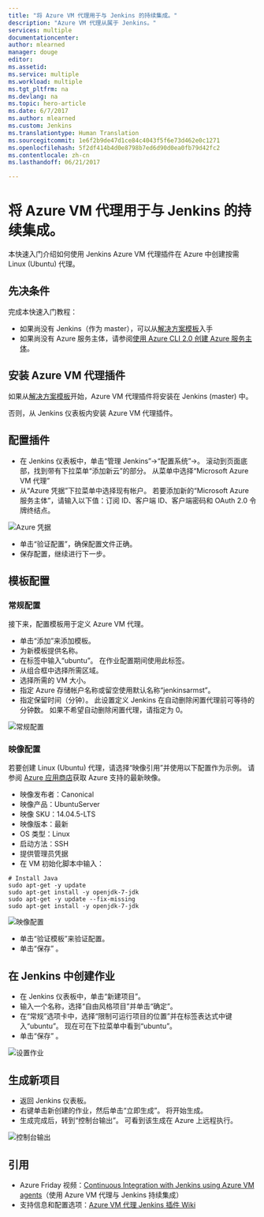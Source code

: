 ```yaml
---
title: "将 Azure VM 代理用于与 Jenkins 的持续集成。"
description: "Azure VM 代理从属于 Jenkins。"
services: multiple
documentationcenter: 
author: mlearned
manager: douge
editor: 
ms.assetid: 
ms.service: multiple
ms.workload: multiple
ms.tgt_pltfrm: na
ms.devlang: na
ms.topic: hero-article
ms.date: 6/7/2017
ms.author: mlearned
ms.custom: Jenkins
ms.translationtype: Human Translation
ms.sourcegitcommit: 1e6f2b9de47d1ce84c4043f5f6e73d462e0c1271
ms.openlocfilehash: 5f2df414b4d0e8798b7ed6d90d0ea0fb79d42fc2
ms.contentlocale: zh-cn
ms.lasthandoff: 06/21/2017

---
```

# <a name="use-azure-vm-agents-for-continuous-integration-with-jenkins"></a>将 Azure VM 代理用于与 Jenkins 的持续集成。

本快速入门介绍如何使用 Jenkins Azure VM 代理插件在 Azure 中创建按需 Linux (Ubuntu) 代理。

## <a name="prerequisites"></a>先决条件

完成本快速入门教程：

* 如果尚没有 Jenkins（作为 master），可以从[解决方案模板](install-jenkins-solution-template.md)入手 
* 如果尚没有 Azure 服务主体，请参阅[使用 Azure CLI 2.0 创建 Azure 服务主体](https://docs.microsoft.com/en-us/cli/azure/create-an-azure-service-principal-azure-cli?toc=%2fazure%2fazure-resource-manager%2ftoc.json)。

## <a name="install-azure-vm-agents-plugin"></a>安装 Azure VM 代理插件

如果从[解决方案模板](install-jenkins-solution-template.md)开始，Azure VM 代理插件将安装在 Jenkins (master) 中。

否则，从 Jenkins 仪表板内安装 Azure VM 代理插件。

## <a name="configure-the-plugin"></a>配置插件

* 在 Jenkins 仪表板中，单击“管理 Jenkins”->“配置系统”->。 滚动到页面底部，找到带有下拉菜单“添加新云”的部分。 从菜单中选择“Microsoft Azure VM 代理”
* 从“Azure 凭据”下拉菜单中选择现有帐户。  若要添加新的“Microsoft Azure 服务主体”，请输入以下值：订阅 ID、客户端 ID、客户端密码和 OAuth 2.0 令牌终结点。

![Azure 凭据](./media/jenkins-azure-vm-agents/service-principal.png)

* 单击“验证配置”，确保配置文件正确。
* 保存配置，继续进行下一步。

## <a name="template-configuration"></a>模板配置

### <a name="general-configuration"></a>常规配置
接下来，配置模板用于定义 Azure VM 代理。 

* 单击“添加”来添加模板。 
* 为新模板提供名称。 
* 在标签中输入“ubuntu”。 在作业配置期间使用此标签。
* 从组合框中选择所需区域。
* 选择所需的 VM 大小。
* 指定 Azure 存储帐户名称或留空使用默认名称“jenkinsarmst”。
* 指定保留时间（分钟）。 此设置定义 Jenkins 在自动删除闲置代理前可等待的分钟数。 如果不希望自动删除闲置代理，请指定为 0。

![常规配置](./media/jenkins-azure-vm-agents/general-config.png)

### <a name="image-configuration"></a>映像配置

若要创建 Linux (Ubuntu) 代理，请选择“映像引用”并使用以下配置作为示例。 请参阅 [Azure 应用商店](https://azuremarketplace.microsoft.com/en-us/marketplace/apps/category/compute?subcategories=virtual-machine-images&page=1)获取 Azure 支持的最新映像。

* 映像发布者：Canonical
* 映像产品：UbuntuServer
* 映像 SKU：14.04.5-LTS
* 映像版本：最新
* OS 类型：Linux
* 启动方法：SSH
* 提供管理员凭据
* 在 VM 初始化脚本中输入：
```
# Install Java
sudo apt-get -y update
sudo apt-get install -y openjdk-7-jdk
sudo apt-get -y update --fix-missing
sudo apt-get install -y openjdk-7-jdk
```
![映像配置](./media/jenkins-azure-vm-agents/image-config.png)

* 单击“验证模板”来验证配置。
* 单击“保存” 。

## <a name="create-a-job-in-jenkins"></a>在 Jenkins 中创建作业

* 在 Jenkins 仪表板中，单击“新建项目”。 
* 输入一个名称，选择“自由风格项目”并单击“确定”。
* 在“常规”选项卡中，选择“限制可运行项目的位置”并在标签表达式中键入“ubuntu”。 现在可在下拉菜单中看到“ubuntu”。
* 单击“保存” 。

![设置作业](./media/jenkins-azure-vm-agents/job-config.png)

## <a name="build-your-new-project"></a>生成新项目

* 返回 Jenkins 仪表板。
* 右键单击新创建的作业，然后单击“立即生成”。 将开始生成。 
* 生成完成后，转到“控制台输出”。 可看到该生成在 Azure 上远程执行。

![控制台输出](./media/jenkins-azure-vm-agents/console-output.png)

## <a name="reference"></a>引用

* Azure Friday 视频：[Continuous Integration with Jenkins using Azure VM agents](https://channel9.msdn.com/Shows/Azure-Friday/Continuous-Integration-with-Jenkins-Using-Azure-VM-Agents)（使用 Azure VM 代理与 Jenkins 持续集成）
* 支持信息和配置选项：[Azure VM 代理 Jenkins 插件 Wiki](https://wiki.jenkins-ci.org/display/JENKINS/Azure+VM+Agents+Plugin) 


